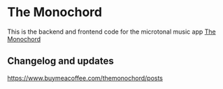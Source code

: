 # The Monochord

This is the backend and frontend code for the microtonal music app [The Monochord](http://the-monochord.com)

## Changelog and updates

https://www.buymeacoffee.com/themonochord/posts
